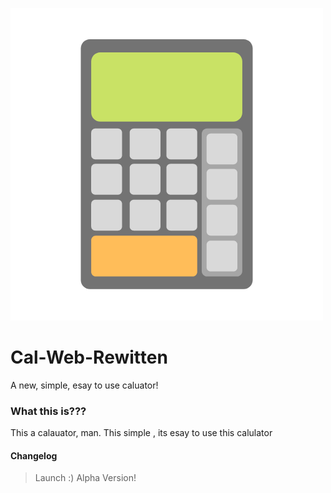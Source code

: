 ![Logo](logo.png)
# Cal-Web-Rewitten
 A new, simple, esay to use caluator!
### What this is???
 This a calauator, man. This simple , its esay to use this calulator
 #### Changelog
 > Launch :) Alpha Version!
